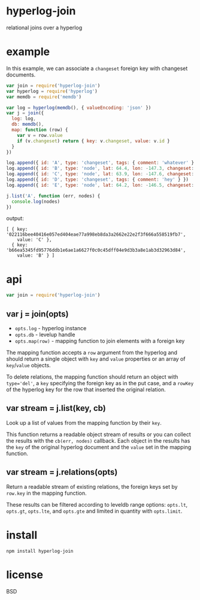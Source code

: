 # hyperlog-join

relational joins over a hyperlog

# example

In this example, we can associate a `changeset` foreign key with changeset
documents.

``` js
var join = require('hyperlog-join')
var hyperlog = require('hyperlog')
var memdb = require('memdb')

var log = hyperlog(memdb(), { valueEncoding: 'json' })
var j = join({
  log: log,
  db: memdb(),
  map: function (row) {
    var v = row.value
    if (v.changeset) return { key: v.changeset, value: v.id }
  }
})

log.append({ id: 'A', type: 'changeset', tags: { comment: 'whatever' } })
log.append({ id: 'B', type: 'node', lat: 64.4, lon: -147.3, changeset: 'A' })
log.append({ id: 'C', type: 'node', lat: 63.9, lon: -147.6, changeset: 'A' })
log.append({ id: 'D', type: 'changeset', tags: { comment: 'hey' } })
log.append({ id: 'E', type: 'node', lat: 64.2, lon: -146.5, changeset: 'D' })

j.list('A', function (err, nodes) {
  console.log(nodes)
})
```

output:

```
[ { key: '022116bee40416e057ed404eae77a998eb8da3a2662e22e2f3f666a558519fb7',
    value: 'C' },
  { key: 'b66ea5345fd95776ddb1e6ae1a6627f0c0c45dff04e9d3b3a8e1ab3d32963d84',
    value: 'B' } ]
```

# api

``` js
var join = require('hyperlog-join')
```

## var j = join(opts)

* `opts.log` - hyperlog instance
* `opts.db` - levelup handle
* `opts.map(row)` - mapping function to join elements with a foreign key

The mapping function accepts a `row` argument from the hyperlog and should
return a single object with `key` and `value` properties or an array of
`key`/`value` objects.

To delete relations, the mapping function should return an object with
`type='del'`, a `key` specifying the foreign key as in the put case, and a
`rowKey` of the hyperlog key for the row that inserted the original relation.

## var stream = j.list(key, cb)

Look up a list of values from the mapping function by their `key`.

This function returns a readable object stream of results or you can collect the
results with the `cb(err, nodes)` callback. Each object in the results has the
`key` of the original hyperlog document and the `value` set in the mapping
function.

## var stream = j.relations(opts)

Return a readable stream of existing relations, the foreign keys set by
`row.key` in the mapping function.

These results can be filtered according to leveldb range options: `opts.lt`,
`opts.gt`, `opts.lte`, and `opts.gte` and limited in quantity with
`opts.limit`.

# install

```
npm install hyperlog-join
```

# license

BSD
